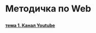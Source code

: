 # <p color="red">Методичка по Web</p>
<b>[тема 1. Канал Youtube](https://github.com/mercuriaL-web/it-compot-web/blob/main/it-compot/%D0%9C%D0%B5%D1%82%D0%BE%D0%B4%D0%B8%D1%87%D0%BA%D0%B0%20%D0%BF%D0%BE%20Web.md)</b>
